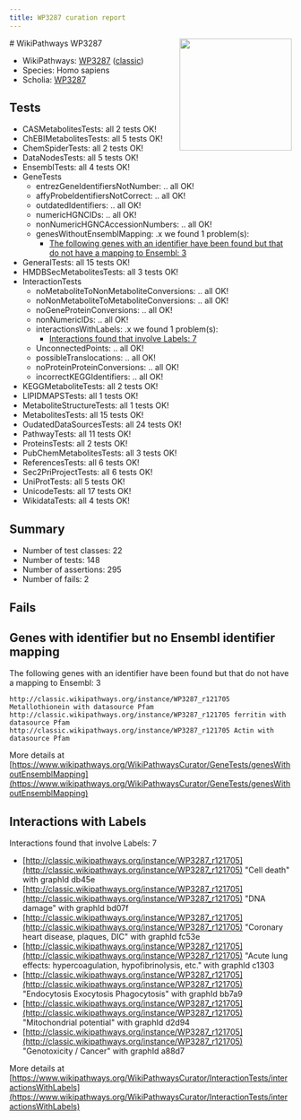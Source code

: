 ```yaml
---
title: WP3287 curation report
---
```


<img style="float: right; width: 200px" src="https://upload.wikimedia.org/wikipedia/commons/thumb/8/83/Wplogo_with_text_500.png/640px-Wplogo_with_text_500.png" />
# WikiPathways WP3287

* WikiPathways: [WP3287](https://wikipathways.org/pathways/WP3287) ([classic](https://classic.wikipathways.org/instance/WP3287))
* Species: Homo sapiens
* Scholia: [WP3287](https://scholia.toolforge.org/wikipathways/WP3287)
## Tests
* CASMetabolitesTests: all 2 tests OK!
* ChEBIMetabolitesTests: all 5 tests OK!
* ChemSpiderTests: all 2 tests OK!
* DataNodesTests: all 5 tests OK!
* EnsemblTests: all 4 tests OK!
* GeneTests
    * entrezGeneIdentifiersNotNumber: .. all OK!
    * affyProbeIdentifiersNotCorrect: .. all OK!
    * outdatedIdentifiers: .. all OK!
    * numericHGNCIDs: .. all OK!
    * nonNumericHGNCAccessionNumbers: .. all OK!
    * genesWithoutEnsemblMapping: .x we found 1 problem(s):
        * [The following genes with an identifier have been found but that do not have a mapping to Ensembl: 3](#40286d85)
* GeneralTests: all 15 tests OK!
* HMDBSecMetabolitesTests: all 3 tests OK!
* InteractionTests
    * noMetaboliteToNonMetaboliteConversions: .. all OK!
    * noNonMetaboliteToMetaboliteConversions: .. all OK!
    * noGeneProteinConversions: .. all OK!
    * nonNumericIDs: .. all OK!
    * interactionsWithLabels: .x we found 1 problem(s):
        * [Interactions found that involve Labels: 7](#630d267e)
    * UnconnectedPoints: .. all OK!
    * possibleTranslocations: .. all OK!
    * noProteinProteinConversions: .. all OK!
    * incorrectKEGGIdentifiers: .. all OK!
* KEGGMetaboliteTests: all 2 tests OK!
* LIPIDMAPSTests: all 1 tests OK!
* MetaboliteStructureTests: all 1 tests OK!
* MetabolitesTests: all 15 tests OK!
* OudatedDataSourcesTests: all 24 tests OK!
* PathwayTests: all 11 tests OK!
* ProteinsTests: all 2 tests OK!
* PubChemMetabolitesTests: all 3 tests OK!
* ReferencesTests: all 6 tests OK!
* Sec2PriProjectTests: all 6 tests OK!
* UniProtTests: all 5 tests OK!
* UnicodeTests: all 17 tests OK!
* WikidataTests: all 4 tests OK!


## Summary

* Number of test classes: 22
* Number of tests: 148
* Number of assertions: 295
* Number of fails: 2

## Fails

<a name="40286d85" />

## Genes with identifier but no Ensembl identifier mapping

The following genes with an identifier have been found but that do not have a mapping to Ensembl: 3
```
http://classic.wikipathways.org/instance/WP3287_r121705 Metallothionein with datasource Pfam
http://classic.wikipathways.org/instance/WP3287_r121705 ferritin with datasource Pfam
http://classic.wikipathways.org/instance/WP3287_r121705 Actin with datasource Pfam
```

More details at [https://www.wikipathways.org/WikiPathwaysCurator/GeneTests/genesWithoutEnsemblMapping](https://www.wikipathways.org/WikiPathwaysCurator/GeneTests/genesWithoutEnsemblMapping)

<a name="630d267e" />

## Interactions with Labels

Interactions found that involve Labels: 7

* [http://classic.wikipathways.org/instance/WP3287_r121705](http://classic.wikipathways.org/instance/WP3287_r121705) "Cell death" with graphId db45e
* [http://classic.wikipathways.org/instance/WP3287_r121705](http://classic.wikipathways.org/instance/WP3287_r121705) "DNA damage" with graphId bd07f
* [http://classic.wikipathways.org/instance/WP3287_r121705](http://classic.wikipathways.org/instance/WP3287_r121705) "Coronary heart disease, 
plaques, DIC" with graphId fc53e
* [http://classic.wikipathways.org/instance/WP3287_r121705](http://classic.wikipathways.org/instance/WP3287_r121705) "Acute lung effects: hypercoagulation, 
hypofibrinolysis, etc." with graphId c1303
* [http://classic.wikipathways.org/instance/WP3287_r121705](http://classic.wikipathways.org/instance/WP3287_r121705) "Endocytosis
Exocytosis
Phagocytosis" with graphId bb7a9
* [http://classic.wikipathways.org/instance/WP3287_r121705](http://classic.wikipathways.org/instance/WP3287_r121705) "Mitochondrial potential" with graphId d2d94
* [http://classic.wikipathways.org/instance/WP3287_r121705](http://classic.wikipathways.org/instance/WP3287_r121705) "Genotoxicity / Cancer" with graphId a88d7


More details at [https://www.wikipathways.org/WikiPathwaysCurator/InteractionTests/interactionsWithLabels](https://www.wikipathways.org/WikiPathwaysCurator/InteractionTests/interactionsWithLabels)

